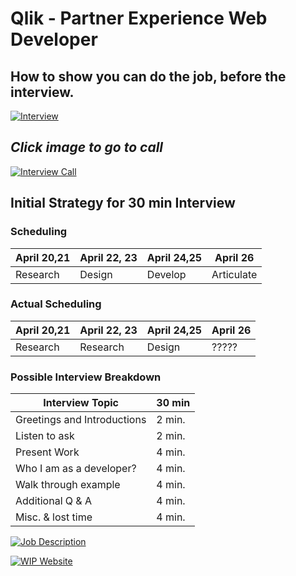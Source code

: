 # Qlik - Partner Experience Web Developer

## How to show you can do the job, before the interview.

[![Interview](https://github.com/steven-barkley/Website-Qlik-2022/blob/master/Content/Media/Qlik_Recruiting_Appointment.PNG)](https://francescoronel.com)

## ***Click image to go to call***
[![Interview Call](https://github.com/steven-barkley/Website-Qlik-2022/blob/master/Content/Media/Qlik_Virtual_Interview_Time.PNG)](https://teams.microsoft.com/l/meetup-join/19%3ameeting_ZDQ2ZDA0NDktMjFiNC00MTVlLTgwNzktNmUwNzQ1YzEwZWRh%40thread.v2/0?context=%7b%22Tid%22%3a%22c21eeb5f-f5a6-44e8-a997-124f2f7a497c%22%2c%22Oid%22%3a%22609cdefb-6c81-4f3c-b80e-7ffdfedb5988%22%7d)

## Initial Strategy for 30 min Interview

### Scheduling
| April 20,21 | April 22, 23 | April 24,25 | April 26 |
| --------------- | --------------- | --------------- | --------------- |
| Research | Design | Develop | Articulate |

### Actual Scheduling 
| April 20,21 | April 22, 23 | April 24,25 | April 26 |
| --------------- | --------------- | --------------- | --------------- |
| Research | Research | Design | ????? |

### Possible Interview Breakdown

| Interview Topic | 30 min |
| ------------ | --------- |
| Greetings and Introductions | 2 min. |
| Listen to ask | 2 min. |
| Present Work | 4 min. |
| Who I am as a developer? | 4 min. |
| Walk through example | 4 min. |
| Additional Q & A | 4 min. |
| Misc. & lost time | 4 min. |

[![Job Description](https://github.com/steven-barkley/Website-Qlik-2022/blob/master/Content/Media/Job_description.PNG)](https://jobs.jobvite.com/careers/qlik/job/ocsajfwR?__jvst=Job+Board&__jvsd=Indeed)

[![WIP Website](https://github.com/steven-barkley/Website-Qlik-2022/blob/master/Content/Media/Qlik_website_wireframe.PNG)](https://steven-barkley.github.io/Website-Qlik-2022/)

